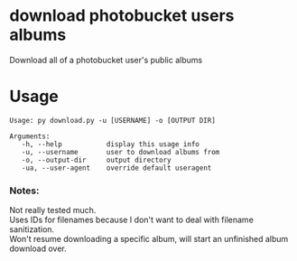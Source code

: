 # download photobucket users albums
 Download all of a photobucket user's public albums

# Usage
```
Usage: py download.py -u [USERNAME] -o [OUTPUT DIR]

Arguments:
   -h, --help           display this usage info
   -u, --username       user to download albums from
   -o, --output-dir     output directory
   -ua, --user-agent    override default useragent
```

### Notes:  
Not really tested much.  
Uses IDs for filenames because I don't want to deal with filename sanitization.  
Won't resume downloading a specific album, will start an unfinished album download over.  
